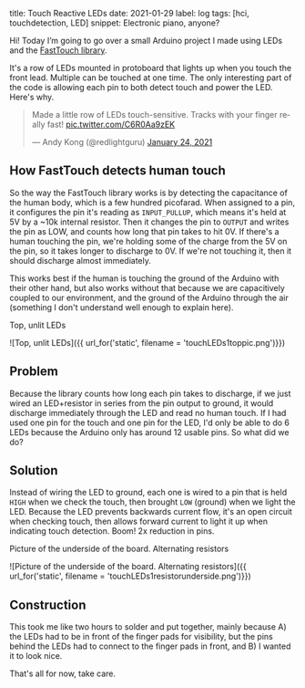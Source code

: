 title: Touch Reactive LEDs
date: 2021-01-29
label: log
tags: [hci, touchdetection, LED]
snippet: Electronic piano, anyone?


Hi! Today I’m going to go over a small Arduino project I made using LEDs and the [FastTouch library]().

It's a row of LEDs mounted in protoboard that lights up when you touch the front lead. Multiple can be touched at one time. The only interesting part of the code is allowing each pin to both detect touch and power the LED. Here's why.

<blockquote class="twitter-tweet tw-align-center"><p lang="en" dir="ltr">Made a little row of LEDs touch-sensitive. Tracks with your finger really fast! <a href="https://t.co/C6R0Aa9zEK">pic.twitter.com/C6R0Aa9zEK</a></p>&mdash; Andy Kong (@redlightguru) <a href="https://twitter.com/redlightguru/status/1353184760026296320?ref_src=twsrc%5Etfw">January 24, 2021</a></blockquote> <script async src="https://platform.twitter.com/widgets.js" charset="utf-8"></script>

## How FastTouch detects human touch
So the way the FastTouch library works is by detecting the capacitance of the human body, which is a few hundred picofarad. When assigned to a pin, it configures the pin it's reading as `INPUT_PULLUP`, which means it's held at 5V by a ~10k internal resistor. Then it changes the pin to `OUTPUT` and writes the pin as LOW, and counts how long that pin takes to hit 0V. If there's a human touching the pin, we're holding some of the charge from the 5V on the pin, so it takes longer to discharge to 0V. If we're not touching it, then it should discharge almost immediately. 

This works best if the human is touching the ground of the Arduino with their other hand, but also works without that because we are capacitively coupled to our environment, and the ground of the Arduino through the air (something I don't understand well enough to explain here). 

<p class="caption">Top, unlit LEDs</p>
![Top, unlit LEDs]({{ url_for('static', filename = 'touchLEDs1toppic.png')}})

## Problem
Because the library counts how long each pin takes to discharge, if we just wired an LED+resistor in series from the pin output to ground, it would discharge immediately through the LED and read no human touch. If I had used one pin for the touch and one pin for the LED, I'd only be able to do 6 LEDs because the Arduino only has around 12 usable pins. So what did we do?

## Solution
Instead of wiring the LED to ground, each one is wired to a pin that is held `HIGH` when we check the touch, then brought `LOW` (ground) when we light the LED. Because the LED prevents backwards current flow, it's an open circuit when checking touch, then allows forward current to light it up when indicating touch detection. Boom! 2x reduction in pins.

<p class="caption">Picture of the underside of the board. Alternating resistors</p>
![Picture of the underside of the board. Alternating resistors]({{ url_for('static', filename = 'touchLEDs1resistorunderside.png')}})

## Construction
This took me like two hours to solder and put together, mainly because A) the LEDs had to be in front of the finger pads for visibility, but the pins behind the LEDs had to connect to the finger pads in front, and B) I wanted it to look nice. 

That's all for now, take care.